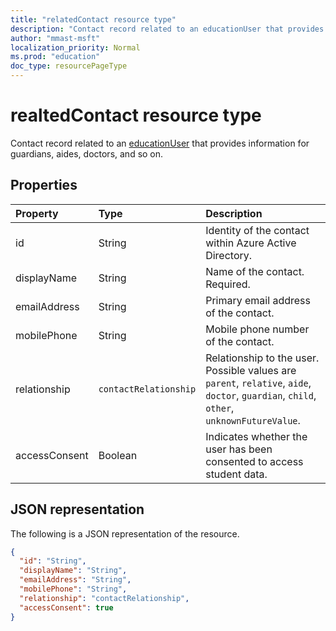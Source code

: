 ```yaml
---
title: "relatedContact resource type"
description: "Contact record related to an educationUser that provides information for guardians, aides, doctors, and so on."
author: "mmast-msft"
localization_priority: Normal
ms.prod: "education"
doc_type: resourcePageType
---
```


# realtedContact resource type

Contact record related to an [educationUser](../resources/educationuser.md) that provides information for guardians, aides, doctors, and so on.

## Properties
| Property	   | Type	|Description|
|:---------------|:--------|:----------|
|id|String|Identity of the contact within Azure Active Directory.|
|displayName|String|Name of the contact. Required.|
|emailAddress|String|Primary email address of the contact.|
|mobilePhone|String|Mobile phone number of the contact.|
|relationship|`contactRelationship`|Relationship to the user. Possible values are `parent`, `relative`, `aide`, `doctor`, `guardian`, `child`, `other`, `unknownFutureValue`.|
|accessConsent|Boolean|Indicates whether the user has been consented to access student data.|

## JSON representation

The following is a JSON representation of the resource.

<!-- {
  "blockType": "resource",
  "optionalProperties": [

  ],
  "@odata.type": "microsoft.graph.relatedContact"
}-->

```json
{
  "id": "String",
  "displayName": "String",
  "emailAddress": "String",
  "mobilePhone": "String",
  "relationship": "contactRelationship",
  "accessConsent": true
}
```

<!-- uuid: 720F9AB6-6E7A-4A66-8B0A-37A556FF99C5
2015-10-25 14:57:30 UTC -->
<!--
{
  "type": "#page.annotation",
  "description": "relatedContact resource",
  "keywords": "",
  "section": "documentation",
  "tocPath": "",
  "suppressions": [
  ]
}
-->
